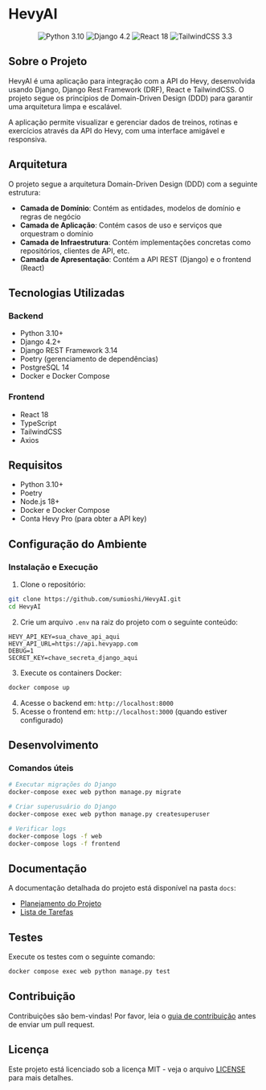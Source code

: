 # HevyAI

<div align="center">
  <img src="https://img.shields.io/badge/Python-3.10-blue" alt="Python 3.10" />
  <img src="https://img.shields.io/badge/Django-4.2-green" alt="Django 4.2" />
  <img src="https://img.shields.io/badge/React-18-blue" alt="React 18" />
  <img src="https://img.shields.io/badge/TailwindCSS-3.3-purple" alt="TailwindCSS 3.3" />
</div>

## Sobre o Projeto

HevyAI é uma aplicação para integração com a API do Hevy, desenvolvida usando Django, Django Rest Framework (DRF), React e TailwindCSS. O projeto segue os princípios de Domain-Driven Design (DDD) para garantir uma arquitetura limpa e escalável.

A aplicação permite visualizar e gerenciar dados de treinos, rotinas e exercícios através da API do Hevy, com uma interface amigável e responsiva.

## Arquitetura

O projeto segue a arquitetura Domain-Driven Design (DDD) com a seguinte estrutura:

- **Camada de Domínio**: Contém as entidades, modelos de domínio e regras de negócio
- **Camada de Aplicação**: Contém casos de uso e serviços que orquestram o domínio
- **Camada de Infraestrutura**: Contém implementações concretas como repositórios, clientes de API, etc.
- **Camada de Apresentação**: Contém a API REST (Django) e o frontend (React)

## Tecnologias Utilizadas

### Backend
- Python 3.10+
- Django 4.2+
- Django REST Framework 3.14
- Poetry (gerenciamento de dependências)
- PostgreSQL 14
- Docker e Docker Compose

### Frontend
- React 18
- TypeScript
- TailwindCSS
- Axios

## Requisitos

- Python 3.10+
- Poetry
- Node.js 18+
- Docker e Docker Compose
- Conta Hevy Pro (para obter a API key)

## Configuração do Ambiente

### Instalação e Execução

1. Clone o repositório:
```bash
git clone https://github.com/sumioshi/HevyAI.git
cd HevyAI
```

2. Crie um arquivo `.env` na raiz do projeto com o seguinte conteúdo:
```
HEVY_API_KEY=sua_chave_api_aqui
HEVY_API_URL=https://api.hevyapp.com
DEBUG=1
SECRET_KEY=chave_secreta_django_aqui
```

3. Execute os containers Docker:
```bash
docker compose up
```

4. Acesse o backend em: `http://localhost:8000`
5. Acesse o frontend em: `http://localhost:3000` (quando estiver configurado)

## Desenvolvimento

### Comandos úteis

```bash
# Executar migrações do Django
docker-compose exec web python manage.py migrate

# Criar superusuário do Django
docker-compose exec web python manage.py createsuperuser

# Verificar logs
docker-compose logs -f web
docker-compose logs -f frontend
```

## Documentação

A documentação detalhada do projeto está disponível na pasta `docs`:

- [Planejamento do Projeto](docs/PLANNING.md)
- [Lista de Tarefas](docs/TASK.md)

## Testes

Execute os testes com o seguinte comando:

```bash
docker compose exec web python manage.py test
```

## Contribuição

Contribuições são bem-vindas! Por favor, leia o [guia de contribuição](docs/CONTRIBUTING.md) antes de enviar um pull request.

## Licença

Este projeto está licenciado sob a licença MIT - veja o arquivo [LICENSE](LICENSE) para mais detalhes.